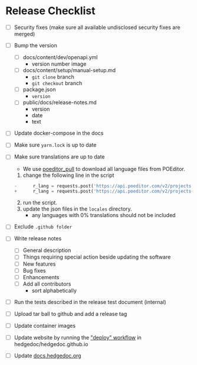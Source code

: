 # Release Checklist

- [ ] Security fixes (make sure all available undisclosed security fixes are merged)
- [ ] Bump the version
    - [ ] docs/content/dev/openapi.yml
        - version number image
    - [ ] docs/content/setup/manual-setup.md
        - `git clone` branch
        - `git checkout` branch
    - [ ] package.json
        - `version`
    - [ ]  public/docs/release-notes.md
        - version
        - date
        - text
- [ ] Update docker-compose in the docs
- [ ] Make sure `yarn.lock` is up to date
- [ ] Make sure translations are up to date
  - We use [poeditor_pull](https://github.com/costales/poeditor_pull) to download all language files from POEditor.

  1. change the following line in the script
  ```python
  -      r_lang = requests.post('https://api.poeditor.com/v2/projects/export', dict(api_token=project_api, id=project_id, language=lang['code'], type="po"))
  +      r_lang = requests.post('https://api.poeditor.com/v2/projects/export', dict(api_token=project_api, id=project_id, language=lang['code'], type="key_value_json"))
  ```
   2. run the script.
   3. update the json files in the `locales` directory.
      - any languages with 0% translations should not be included
- [ ] Exclude `.github folder`
- [ ] Write release notes
  - [ ] General description
  - [ ] Things requiring special action beside updating the software
  - [ ] New features
  - [ ] Bug fixes
  - [ ] Enhancements
  - [ ] Add all contributors
    - sort alphabetically
- [ ] Run the tests described in the release test document (internal)
- [ ] Upload tar ball to github and add a release tag
- [ ] Update container images
- [ ] Update website by running the ["deploy" workflow](https://github.com/hedgedoc/hedgedoc.github.io/actions?query=workflow%3A%22Deploy+to+github+actions+branch%22) in hedgedoc/hedgedoc.github.io
- [ ] Update [docs.hedgedoc.org](https://github.com/hedgedoc/docs.hedgedoc.org/actions/workflows/build.yml)

